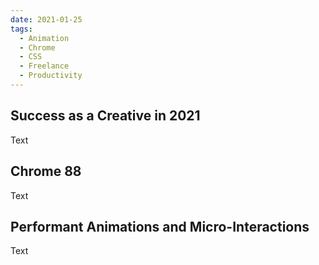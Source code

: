 ```yaml
---
date: 2021-01-25
tags:
  - Animation
  - Chrome
  - CSS
  - Freelance
  - Productivity
---
```

## Success as a Creative in 2021

Text

## Chrome 88

Text

## Performant Animations and Micro-Interactions

Text